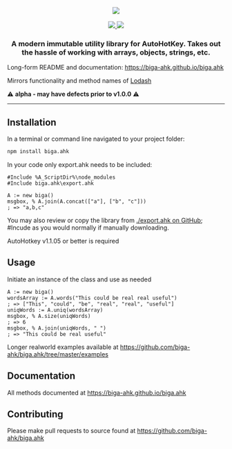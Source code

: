<div align="center">
	<a href="https://github.com/biga-ahk/biga.ahk">
		<img src="logo.svg"/>
	</a>
	<br>
	<br>
	<a href="https://npmjs.com/package/biga.ahk">
		<img src="https://img.shields.io/npm/dm/biga.ahk?style=for-the-badge">
	</a>
	<a href="https://biga-ahk.github.io/biga.ahk">
		<img src="https://img.shields.io/badge/biga.ahk-documentation-blue?style=for-the-badge">
	</a>
	<h3>
		A modern immutable utility library for AutoHotKey. Takes out the hassle of working with arrays, objects, strings, etc.<br>
	</h3>
</div>

Long-form README and documentation: https://biga-ahk.github.io/biga.ahk

Mirrors functionality and method names of [Lodash](https://lodash.com/)

:warning: **alpha - may have defects prior to v1.0.0** :warning:

------------------


## Installation

In a terminal or command line navigated to your project folder:

```bash
npm install biga.ahk
```

In your code only export.ahk needs to be included:

```autohotkey
#Include %A_ScriptDir%\node_modules
#Include biga.ahk\export.ahk

A := new biga()
msgbox, % A.join(A.concat(["a"], ["b", "c"]))
; => "a,b,c"
```

You may also review or copy the library from [./export.ahk on GitHub](https://raw.githubusercontent.com/biga-ahk/biga.ahk/master/export.ahk); #Incude as you would normally if manually downloading.

AutoHotkey v1.1.05 or better is required


## Usage

Initiate an instance of the class and use as needed

```autohotkey
A := new biga()
wordsArray := A.words("This could be real real useful")
; => ["This", "could", "be", "real", "real", "useful"]
uniqWords := A.uniq(wordsArray)
msgbox, % A.size(uniqWords)
; => 6
msgbox, % A.join(uniqWords, " ")
; => "This could be real useful"
```

Longer realworld examples available at https://github.com/biga-ahk/biga.ahk/tree/master/examples


## Documentation

All methods documented at https://biga-ahk.github.io/biga.ahk


## Contributing

Please make pull requests to source found at https://github.com/biga-ahk/biga.ahk
